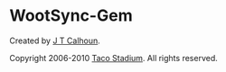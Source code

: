 WootSync-Gem
============

Created by [J T Calhoun](mailto:jtcalhoun@tacostadium.com).

Copyright 2006-2010 [Taco Stadium](http://tacostadium.com). All rights reserved.
